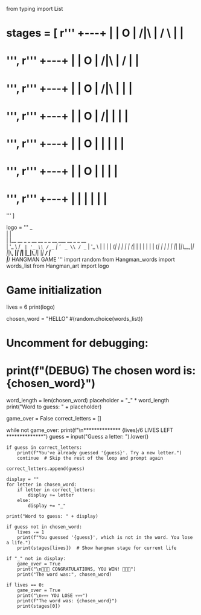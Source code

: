 from typing import List




stages = [
r'''
  +---+
  |   |
  O   |
 /|\  |
 / \  |
      |
=========
''',
r'''
  +---+
  |   |
  O   |
 /|\  |
 /    |
      |
=========
''',
r'''
  +---+
  |   |
  O   |
 /|\  |
      |
      |
=========
''',
r'''
  +---+
  |   |
  O   |
 /|   |
      |
      |
=========
''',
r'''
  +---+
  |   |
  O   |
  |   |
      |
      |
=========
''',
r'''
  +---+
  |   |
  O   |
      |
      |
      |
=========
''',
r'''
  +---+
  |   |
      |
      |
      |
      |
=========
'''
]

logo = '''
 _                                             
| |                                            
| |__   __ _ _ __   __ _ _ __ ___   __ _ _ __  
| '_ \\ / _` | '_ \\ / _` | '_ ` _ \\ / _` | '_ \\ 
| | | | (_| | | | | (_| | | | | | | (_| | | | |
|_| |_|\\__,_|_| |_|\\__, |_| |_| |_|\\__,_|_| |_|
                    __/ |                      
                   |___/    HANGMAN GAME
'''
import random
from Hangman_words import words_list
from Hangman_art import  logo

# Game initialization
lives = 6
print(logo)

chosen_word = "HELLO"
    #(random.choice(words_list))
# Uncomment for debugging:
# print(f"(DEBUG) The chosen word is: {chosen_word}")

word_length = len(chosen_word)
placeholder = "_" * word_length
print("Word to guess: " + placeholder)

game_over = False
correct_letters = []

while not game_over:
    print(f"\n************** {lives}/6 LIVES LEFT **************")
    guess = input("Guess a letter: ").lower()

    if guess in correct_letters:
        print(f"You've already guessed '{guess}'. Try a new letter.")
        continue  # Skip the rest of the loop and prompt again

    correct_letters.append(guess)

    display = ""
    for letter in chosen_word:
        if letter in correct_letters:
            display += letter
        else:
            display += "_"

    print("Word to guess: " + display)

    if guess not in chosen_word:
        lives -= 1
        print(f"You guessed '{guess}', which is not in the word. You lose a life.")
        print(stages[lives])  # Show hangman stage for current life

    if "_" not in display:
        game_over = True
        print("\n🎉🎉🎉 CONGRATULATIONS, YOU WIN! 🎉🎉🎉")
        print("The word was:", chosen_word)

    if lives == 0:
        game_over = True
        print("\n💀💀💀 YOU LOSE 💀💀💀")
        print(f"The word was: {chosen_word}")
        print(stages[0])
